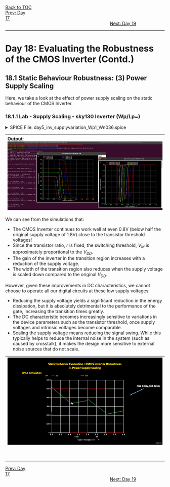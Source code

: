 [Back to TOC](../README.md)  
[Prev: Day 17](Day_17.md)$~~~~~~~~~~~~~~~~~~~~~~~~~~~~~~~~~~~~~~~~~~~~~~~~~~~~~~~~~~~~~~~~~~~~~~~~~~~~~~~~~~~~~~~~~~~~~~~~~~~~~~~~~~~~~~~~~~~~~~~~~~~~~~~~~~~~~~~~~~~~~~~~~~~~~~~~~~~~~~~~~~~~~~~~~~~~~~~~~~~~~~~~~~~~~~~~~~~~~~~~~~~~~~~~$[Next: Day 19](Day_19.md)  
_________________________________________________________________________________________________________  
# Day 18: Evaluating the Robustness of the CMOS Inverter (Contd.)
## 18.1 Static Behaviour Robustness: (3) Power Supply Scaling

Here, we take a look at the effect of power supply scaling on the static behaviour of the CMOS Inverter.

### 18.1.1 Lab - Supply Scaling - sky130 Inverter (Wp/Lp=)
<details> <summary> SPICE File: day5_inv_supplyvariation_Wp1_Wn036.spice </summary>

```
*** Model Description ***
.param temp=27

*** Including sky130 library files ***
.lib "sky130_fd_pr/models/sky130.lib.spice" tt

*** Netlist Description ***
XM1 out in vdd vdd sky130_fd_pr__pfet_01v8 w=1 l=0.15
XM2 out in 0 0 sky130_fd_pr__nfet_01v8 w=0.36 l=0.15
Cload out 0 50fF
Vdd vdd 0 1.8V
Vin in 0 1.8V

.control
let powersupply     = 1.8
let powersupply_min = 0.8
let increment_step  = -0.2

dowhile powersupply >= powersupply_min
    dc Vin 0 1.8 0.01
    let powersupply = powersupply + increment_step
    alter Vdd = powersupply
end

plot dc1.V(out) dc2.V(out) dc3.V(out) dc4.V(out) dc5.V(out) dc6.V(out) vs in 
+ xlabel 'Input Voltage(V)' ylabel 'Output Voltage(V)' title 'Inverter VTC for different VDD'

plot deriv(dc1.V(out)) deriv(dc2.V(out)) deriv(dc3.V(out)) deriv(dc4.V(out)) deriv(dc5.V(out)) deriv(dc6.V(out)) vs in 
+ xlabel 'Input Voltage(V)' ylabel 'Gain (dVout/dVin)' title 'Inverter Gain for different VDD'
.endc

.end
```
</details>

| **Output:** <br>  ![CircuitDesignWorkshop_D5_sky130_CMOS_Inv_SupplyVariation](/docs/images/CircuitDesignWorkshop/CircuitDesignWorkshop_D5_sky130_CMOS_Inv_SupplyVariation.png) |
|:---|

We can see from the simulations that:
  - The CMOS Inverter continues to work well at even 0.8V (below half the original supply voltage of 1.8V) close to the transistor threshold voltages!
  - Since the transistor ratio, $r$ is fixed, the switching threshold, $V_M$ is approximately proportional to the $V_{DD}$.
  - The gain of the inverter in the transition region increases with a reduction of the supply voltage.
  - The width of the transition region also reduces when the supply voltage is scaled down compared to the original $V_{DD}$.

However, given these improvements in DC characteristics, we cannot choose to operate all our digital circuits at these low supply voltages:
  - Reducing the supply voltage yields a significant reduction in the energy dissipation, but it is absolutely detrimental to the performance of the gate, increasing the transition times greatly.
  - The DC characteristic becomes increasingly sensitive to variations in the device parameters such as the transistor threshold, once supply voltages and intrinsic voltages become comparable.
  - Scaling the supply voltage means reducing the signal swing. While this typically helps to reduce the internal noise in the system (such as caused by crosstalk), it makes the design more sensitive to external noise sources that do not scale.

| ![CircuitDesignWorkshop_D5_CMOS_Inverter_Robustness_SupplyVariation](/docs/images/CircuitDesignWorkshop/CircuitDesignWorkshop_D5_CMOS_Inverter_Robustness_SupplyVariation.png) |
|:---|

<br>

_________________________________________________________________________________________________________  
[Prev: Day 17](Day_17.md)$~~~~~~~~~~~~~~~~~~~~~~~~~~~~~~~~~~~~~~~~~~~~~~~~~~~~~~~~~~~~~~~~~~~~~~~~~~~~~~~~~~~~~~~~~~~~~~~~~~~~~~~~~~~~~~~~~~~~~~~~~~~~~~~~~~~~~~~~~~~~~~~~~~~~~~~~~~~~~~~~~~~~~~~~~~~~~~~~~~~~~~~~~~~~~~~~~~~~~~~~~~~~~~~~$[Next: Day 19](Day_19.md)  

